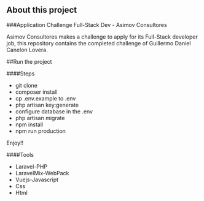 
## About this project
###Application Challenge Full-Stack Dev - Asimov Consultores

Asimov Consultores makes a challenge to apply for its Full-Stack developer job, this repository contains the completed challenge of Guillermo Daniel Canelon Lovera.

##Run the project

####Steps

 - git clone
 - composer install
 - cp .env.example to .env
 - php artisan key:generate
 - configure database in the .env
 - php artisan migrate
 - npm install
 - npm run production
 
Enjoy!!

####Tools

- Laravel-PHP
- LaravelMix-WebPack
- Vuejs-Javascript
- Css
- Html